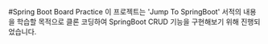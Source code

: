 #Spring Boot Board Practice
이 프로젝트는 'Jump To SpringBoot' 서적의 내용을 학습할 목적으로
클론 코딩하여 SpringBoot CRUD 기능을 구현해보기 위해 진행되었습니다.

